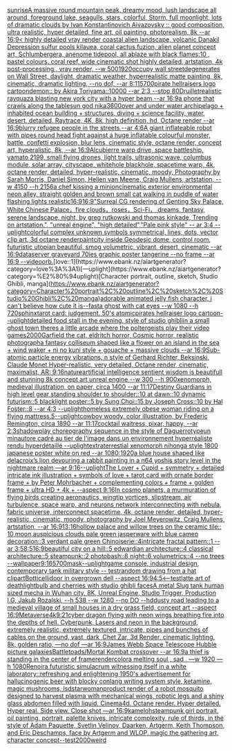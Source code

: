 [sunrise](https://www.ebank.nz/aiartgenerator?category=sunrise)[A massive round mountain peak, dreamy mood, lush landscape all around, foreground lake, seagulls, stars, colorful, Storm, full moonlight, lots of dramatic clouds by Ivan Konstantinovich Aivazovsky :: good composition, ultra realistic, hyper detailed, fine art, oil painting, photorealism, 8k --ar 16:9](https://www.ebank.nz/aiartgenerator?category=A%20massive%20round%20mountain%20peak%2C%20dreamy%20mood%2C%20lush%20landscape%20all%20around%2C%20foreground%20lake%2C%20seagulls%2C%20stars%2C%20colorful%2C%20Storm%2C%20full%20moonlight%2C%20lots%20of%20dramatic%20clouds%20by%20Ivan%20Konstantinovich%20Aivazovsky%20%3A%3A%20good%20composition%2C%20ultra%20realistic%2C%20hyper%20detailed%2C%20fine%20art%2C%20oil%20painting%2C%20photorealism%2C%208k%20--ar%2016%3A9)[< highly detailed vray render coastal alien landscape, volcanic Danakil Depression sulfur pools kilauea, coral cactus fuzion, alien planet concept art, Schlumbergera, anenome tidepool, all ablaze with black flames:10 , pastel colours, coral reef, wide cinematic shot highly detailed, artstation, 4k post-processing , vray render, --w 500](https://www.ebank.nz/aiartgenerator?category=%3C%20highly%20detailed%20vray%20render%20coastal%20alien%20landscape%2C%20volcanic%20Danakil%20Depression%20sulfur%20pools%20kilauea%2C%20coral%20cactus%20fuzion%2C%20alien%20planet%20concept%20art%2C%20Schlumbergera%2C%20anenome%20tidepool%2C%20all%20ablaze%20with%20black%20flames%3A10%20%2C%20pastel%20colours%2C%20coral%20reef%2C%20wide%20cinematic%20shot%20highly%20detailed%2C%20artstation%2C%204k%20post-processing%20%2C%20vray%20render%2C%20--w%20500)[1920](https://www.ebank.nz/aiartgenerator?category=1920)[occupy wall street](https://www.ebank.nz/aiartgenerator?category=occupy%20wall%20street)[degenerates on Wall Street, daylight, dramatic weather, hyperrealistic matte painting, 8k, cinematic, dramatic lighting, --no dof, --ar 8:11](https://www.ebank.nz/aiartgenerator?category=degenerates%20on%20Wall%20Street%2C%20daylight%2C%20dramatic%20weather%2C%20hyperrealistic%20matte%20painting%2C%208k%2C%20cinematic%2C%20dramatic%20lighting%2C%20--no%20dof%2C%20--ar%208%3A11)[5700](https://www.ebank.nz/aiartgenerator?category=5700)[pirate hellraisers logo cartoon](https://www.ebank.nz/aiartgenerator?category=pirate%20hellraisers%20logo%20cartoon)[demon:: by Akira Toriyama::10000 --ar 2:3 --stop 80](https://www.ebank.nz/aiartgenerator?category=demon%3A%3A%20by%20Akira%20Toriyama%3A%3A10000%20--ar%202%3A3%20--stop%2080)[Druillet](https://www.ebank.nz/aiartgenerator?category=Druillet)[realistic rayquaza blasting new york city with a hyper beam --ar 16:9](https://www.ebank.nz/aiartgenerator?category=realistic%20rayquaza%20blasting%20new%20york%20city%20with%20a%20hyper%20beam%20--ar%2016%3A9)[a phone that crawls along the table](https://www.ebank.nz/aiartgenerator?category=a%20phone%20that%20crawls%20along%20the%20table)[sun god nika](https://www.ebank.nz/aiartgenerator?category=sun%20god%20nika)[3600](https://www.ebank.nz/aiartgenerator?category=3600)[over and under water  archipelago + inhabited ocean building + structures, diving + science facility, water, desert, detailed, Raytrace, 4K, 8k, high definition, hd, Octane render --ar 16:9](https://www.ebank.nz/aiartgenerator?category=over%20and%20under%20water%20%20archipelago%20%2B%20inhabited%20ocean%20building%20%2B%20structures%2C%20diving%20%2B%20science%20facility%2C%20water%2C%20desert%2C%20detailed%2C%20Raytrace%2C%204K%2C%208k%2C%20high%20definition%2C%20hd%2C%20Octane%20render%20--ar%2016%3A9)[blurry refugee people in the streets  --ar 4:6](https://www.ebank.nz/aiartgenerator?category=blurry%20refugee%20people%20in%20the%20streets%20%20--ar%204%3A6)[A giant inflateable robot with pipes round head fight against a huge inflatable colourful  monster, battle, confetti explosion, blur lens, cinematic style, octane render, concept art, hyperalistic, 8k, --ar 16:9](https://www.ebank.nz/aiartgenerator?category=A%20giant%20inflateable%20robot%20with%20pipes%20round%20head%20fight%20against%20a%20huge%20inflatable%20colourful%20%20monster%2C%20battle%2C%20confetti%20explosion%2C%20blur%20lens%2C%20cinematic%20style%2C%20octane%20render%2C%20concept%20art%2C%20hyperalistic%2C%208k%2C%20--ar%2016%3A9)[Alcubierre warp drive, space battleship, yamato 2199, small flying drones, light trails, ultrasonic wave, columbus module, solar array, cityscape, whitehole blackhole, spacetime warp, 4k, octane render, detailed, hyper-realistic, cinematic, moody, Photography by Sarah Morris, Daniel Simon, Hellen van Meene, Craig Mullens, artstation, --w 4150 --h 2156](https://www.ebank.nz/aiartgenerator?category=Alcubierre%20warp%20drive%2C%20space%20battleship%2C%20yamato%202199%2C%20small%20flying%20drones%2C%20light%20trails%2C%20ultrasonic%20wave%2C%20columbus%20module%2C%20solar%20array%2C%20cityscape%2C%20whitehole%20blackhole%2C%20spacetime%20warp%2C%204k%2C%20octane%20render%2C%20detailed%2C%20hyper-realistic%2C%20cinematic%2C%20moody%2C%20Photography%20by%20Sarah%20Morris%2C%20Daniel%20Simon%2C%20Hellen%20van%20Meene%2C%20Craig%20Mullens%2C%20artstation%2C%20--w%204150%20--h%202156)[a chef kissing a minion](https://www.ebank.nz/aiartgenerator?category=a%20chef%20kissing%20a%20minion)[cinematic exterior environmental neon alley, straight golden and brown small cat walking in puddle of water flashing lights realistic](https://www.ebank.nz/aiartgenerator?category=cinematic%20exterior%20environmental%20neon%20alley%2C%20straight%20golden%20and%20brown%20small%20cat%20walking%20in%20puddle%20of%20water%20flashing%20lights%20realistic)[16:9](https://www.ebank.nz/aiartgenerator?category=16%3A9)[16:9](https://www.ebank.nz/aiartgenerator?category=16%3A9)["Surreal CG rendering of Genting Sky Palace, White Chinese Palace，fire clouds，roses，Sci-Fi， dreams, fantasy, serene landscape, night, by greg rutkowski and thomas kinkade, Trending on artstation.",             "unreal engine",             "high detailed","Pale pink style"  -- ar 3:4 --uplight](https://www.ebank.nz/aiartgenerator?category=%22Surreal%20CG%20rendering%20of%20Genting%20Sky%20Palace%2C%20White%20Chinese%20Palace%EF%BC%8Cfire%20clouds%EF%BC%8Croses%EF%BC%8CSci-Fi%EF%BC%8C%20dreams%2C%20fantasy%2C%20serene%20landscape%2C%20night%2C%20by%20greg%20rutkowski%20and%20thomas%20kinkade%2C%20Trending%20on%20artstation.%22%2C%20%20%20%20%20%20%20%20%20%20%20%20%20%22unreal%20engine%22%2C%20%20%20%20%20%20%20%20%20%20%20%20%20%22high%20detailed%22%2C%22Pale%20pink%20style%22%20%20--%20ar%203%3A4%20--uplight)[colorful complex unknown symbols symmetrical, lines, dots, vector clip art, 3d octane render](https://www.ebank.nz/aiartgenerator?category=colorful%20complex%20unknown%20symbols%20symmetrical%2C%20lines%2C%20dots%2C%20vector%20clip%20art%2C%203d%20octane%20render)[paint](https://www.ebank.nz/aiartgenerator?category=paint)[city inside Geodesic dome, control room, futuristic utopian beautiful, smog volumetric, vibrant, desert, cinematic --ar 16:9](https://www.ebank.nz/aiartgenerator?category=city%20inside%20Geodesic%20dome%2C%20control%20room%2C%20futuristic%20utopian%20beautiful%2C%20smog%20volumetric%2C%20vibrant%2C%20desert%2C%20cinematic%20--ar%2016%3A9)[dataserver graveyard 70ies  graphic poster  tangerine --no frame --ar 16:9 --video](https://www.ebank.nz/aiartgenerator?category=dataserver%20graveyard%2070ies%20%20graphic%20poster%20%20tangerine%20--no%20frame%20--ar%2016%3A9%20--video)[orb.](https://www.ebank.nz/aiartgenerator?category=orb.)[love::1](https://www.ebank.nz/aiartgenerator?category=love%3A%3A1)[—uplight](https://www.ebank.nz/aiartgenerator?category=%E2%80%94uplight)[Character portrait, outline, sketch, Studio Ghibli, manga](https://www.ebank.nz/aiartgenerator?category=Character%20portrait%2C%20outline%2C%20sketch%2C%20Studio%20Ghibli%2C%20manga)[adorable animated jelly fish character, i can't believe how cute it is](https://www.ebank.nz/aiartgenerator?category=adorable%20animated%20jelly%20fish%20character%2C%20i%20can%27t%20believe%20how%20cute%20it%20is)[--fast](https://www.ebank.nz/aiartgenerator?category=--fast)[a ghost with cat eyes --w 1080 --h 720](https://www.ebank.nz/aiartgenerator?category=a%20ghost%20with%20cat%20eyes%20--w%201080%20--h%20720)[sphinx](https://www.ebank.nz/aiartgenerator?category=sphinx)[tarot card: judgement. 50's atomic](https://www.ebank.nz/aiartgenerator?category=tarot%20card%3A%20judgement.%2050%27s%20atomic)[pirates hellraiser logo cartoon](https://www.ebank.nz/aiartgenerator?category=pirates%20hellraiser%20logo%20cartoon)[--uplight](https://www.ebank.nz/aiartgenerator?category=--uplight)[detailed food stall in the evening, style of studio ghibli](https://www.ebank.nz/aiartgenerator?category=detailed%20food%20stall%20in%20the%20evening%2C%20style%20of%20studio%20ghibli)[in a small ghost town theres a little arcade where the poltergeists play their video games](https://www.ebank.nz/aiartgenerator?category=in%20a%20small%20ghost%20town%20theres%20a%20little%20arcade%20where%20the%20poltergeists%20play%20their%20video%20games)[2000](https://www.ebank.nz/aiartgenerator?category=2000)[Garfield the cat, eldritch horror, Cosmic horror, realistic photograph](https://www.ebank.nz/aiartgenerator?category=Garfield%20the%20cat%2C%20eldritch%20horror%2C%20Cosmic%20horror%2C%20realistic%20photograph)[a fantasy colliseum shaped like a flower on an island in the sea + wind waker + ni no kuni style + gouache + massive clouds --ar 16:9](https://www.ebank.nz/aiartgenerator?category=a%20fantasy%20colliseum%20shaped%20like%20a%20flower%20on%20an%20island%20in%20the%20sea%20%2B%20wind%20waker%20%2B%20ni%20no%20kuni%20style%20%2B%20gouache%20%2B%20massive%20clouds%20--ar%2016%3A9)[Sub-atomic particle energy vibrations, n style of Gerhard Richter, Beksinski, Claude Monet,Hyper-realistic, very detailed, Octane render,  cinematic, maximalist, AR: 9:16](https://www.ebank.nz/aiartgenerator?category=Sub-atomic%20particle%20energy%20vibrations%2C%20n%20style%20of%20Gerhard%20Richter%2C%20Beksinski%2C%20Claude%20Monet%2CHyper-realistic%2C%20very%20detailed%2C%20Octane%20render%2C%20%20cinematic%2C%20maximalist%2C%20AR%3A%209%3A16)[nature](https://www.ebank.nz/aiartgenerator?category=nature)[artificial intelligence sentient wisdom is beautifull and stunning 8k concept art unreal engine  --w 300 --h 900](https://www.ebank.nz/aiartgenerator?category=artificial%20intelligence%20sentient%20wisdom%20is%20beautifull%20and%20stunning%208k%20concept%20art%20unreal%20engine%20%20--w%20300%20--h%20900)[xenomorph, medieval illustration, on paper, circa 1400 --ar 11:17](https://www.ebank.nz/aiartgenerator?category=xenomorph%2C%20medieval%20illustration%2C%20on%20paper%2C%20circa%201400%20--ar%2011%3A17)[Destiny Guardians in high level gear standing shoulder to shoulder::10 at dawn::10 dynamic futurism::5 blacklight poster::5 by Sung Choi::15 by Joseph Cross::10 by Hal Foster::8 --ar 4:3 --uplight](https://www.ebank.nz/aiartgenerator?category=Destiny%20Guardians%20in%20high%20level%20gear%20standing%20shoulder%20to%20shoulder%3A%3A10%20at%20dawn%3A%3A10%20dynamic%20futurism%3A%3A5%20blacklight%20poster%3A%3A5%20by%20Sung%20Choi%3A%3A15%20by%20Joseph%20Cross%3A%3A10%20by%20Hal%20Foster%3A%3A8%20--ar%204%3A3%20--uplight)[homeless extremely obese woman riding on a flying mattress](https://www.ebank.nz/aiartgenerator?category=homeless%20extremely%20obese%20woman%20riding%20on%20a%20flying%20mattress)[.5](https://www.ebank.nz/aiartgenerator?category=.5)[--uplight](https://www.ebank.nz/aiartgenerator?category=--uplight)[cowboy woody, color illustration, by Frederic Remington, circa 1890 --ar 11:17](https://www.ebank.nz/aiartgenerator?category=cowboy%20woody%2C%20color%20illustration%2C%20by%20Frederic%20Remington%2C%20circa%201890%20--ar%2011%3A17)[cocktail waitress, pixar, happy, --ar 2:3](https://www.ebank.nz/aiartgenerator?category=cocktail%20waitress%2C%20pixar%2C%20happy%2C%20--ar%202%3A3)[shadowplay choreography sequence in the style of Daguerrotype](https://www.ebank.nz/aiartgenerator?category=shadowplay%20choreography%20sequence%20in%20the%20style%20of%20Daguerrotype)[un minautore cadré au tier de l'image dans un environnement hyperréaliste rendu hyperdétaillé --uplight](https://www.ebank.nz/aiartgenerator?category=un%20minautore%20cadr%C3%A9%20au%20tier%20de%20l%27image%20dans%20un%20environnement%20hyperr%C3%A9aliste%20rendu%20hyperd%C3%A9taill%C3%A9%20--uplight)[extraterrestial xenomorph nihonga style 1800 japanese poster white on red --ar 1080:1920](https://www.ebank.nz/aiartgenerator?category=extraterrestial%20xenomorph%20nihonga%20style%201800%20japanese%20poster%20white%20on%20red%20--ar%201080%3A1920)[a blue house shaped like delacroix’s lion devouring a rabbit painting in a n64 yoshis story level in the nightmare realm —ar 9:16](https://www.ebank.nz/aiartgenerator?category=a%20blue%20house%20shaped%20like%20delacroix%E2%80%99s%20lion%20devouring%20a%20rabbit%20painting%20in%20a%20n64%20yoshis%20story%20level%20in%20the%20nightmare%20realm%20%E2%80%94ar%209%3A16)[--uplight](https://www.ebank.nz/aiartgenerator?category=--uplight)[The Lover + Cupid + symmetry + detailed intricate ink illustration + symbols of love + tarot card with ornate border frame + by Peter Mohrbacher + complementing colors + frame + golden frame + ultra HD + 4k + --aspect 9:16](https://www.ebank.nz/aiartgenerator?category=The%20Lover%20%2B%20Cupid%20%2B%20symmetry%20%2B%20detailed%20intricate%20ink%20illustration%20%2B%20symbols%20of%20love%20%2B%20tarot%20card%20with%20ornate%20border%20frame%20%2B%20by%20Peter%20Mohrbacher%20%2B%20complementing%20colors%20%2B%20frame%20%2B%20golden%20frame%20%2B%20ultra%20HD%20%2B%204k%20%2B%20--aspect%209%3A16)[In cosmo planets, a murmuration of flying birds creating aeronautics, wingtip vortices, slipstream, air turbulence, space warp, and neurons network interconnecting with nebula, fabric universe, interconnect spacetime, 4k, octane render, detailed, hyper-realistic, cinematic, moody, photography by Joel Meyerowitz, Craig Mullens, artstation, --ar 16:9](https://www.ebank.nz/aiartgenerator?category=In%20cosmo%20planets%2C%20a%20murmuration%20of%20flying%20birds%20creating%20aeronautics%2C%20wingtip%20vortices%2C%20slipstream%2C%20air%20turbulence%2C%20space%20warp%2C%20and%20neurons%20network%20interconnecting%20with%20nebula%2C%20fabric%20universe%2C%20interconnect%20spacetime%2C%204k%2C%20octane%20render%2C%20detailed%2C%20hyper-realistic%2C%20cinematic%2C%20moody%2C%20photography%20by%20Joel%20Meyerowitz%2C%20Craig%20Mullens%2C%20artstation%2C%20--ar%2016%3A9)[13:16](https://www.ebank.nz/aiartgenerator?category=13%3A16)[hollow palace and willow trees on the ceramic tile:: 10,moon,auspicious clouds pale green jasperware with blue cameo decoration::3 verdant pale green Chinoiserie::4intricate fractal pattern::1 --ar 3:5](https://www.ebank.nz/aiartgenerator?category=hollow%20palace%20and%20willow%20trees%20on%20the%20ceramic%20tile%3A%3A%2010%2Cmoon%2Causpicious%20clouds%20pale%20green%20jasperware%20with%20blue%20cameo%20decoration%3A%3A3%20verdant%20pale%20green%20Chinoiserie%3A%3A4intricate%20fractal%20pattern%3A%3A1%20--ar%203%3A5)[8:5](https://www.ebank.nz/aiartgenerator?category=8%3A5)[16:9](https://www.ebank.nz/aiartgenerator?category=16%3A9)[beautiful city on a hill::5 edwardian architecture::4 classical architecture::5 steampunk::2 photobash::8 night::6 volumetrics::4 --no trees --wallpaper](https://www.ebank.nz/aiartgenerator?category=beautiful%20city%20on%20a%20hill%3A%3A5%20edwardian%20architecture%3A%3A4%20classical%20architecture%3A%3A5%20steampunk%3A%3A2%20photobash%3A%3A8%20night%3A%3A6%20volumetrics%3A%3A4%20--no%20trees%20--wallpaper)[9:16](https://www.ebank.nz/aiartgenerator?category=9%3A16)[5700](https://www.ebank.nz/aiartgenerator?category=5700)[mask](https://www.ebank.nz/aiartgenerator?category=mask)[--uplight](https://www.ebank.nz/aiartgenerator?category=--uplight)[game console, industrial design, contemporary tank military style -- test](https://www.ebank.nz/aiartgenerator?category=game%20console%2C%20industrial%20design%2C%20contemporary%20tank%20military%20style%20--%20test)[random drawing from a hat clipart](https://www.ebank.nz/aiartgenerator?category=random%20drawing%20from%20a%20hat%20clipart)[Botticelli](https://www.ebank.nz/aiartgenerator?category=Botticelli)[door in overgrown dell --aspect 16:9](https://www.ebank.nz/aiartgenerator?category=door%20in%20overgrown%20dell%20--aspect%2016%3A9)[4:5](https://www.ebank.nz/aiartgenerator?category=4%3A5)[<--test](https://www.ebank.nz/aiartgenerator?category=%3C--test)[latte art of death](https://www.ebank.nz/aiartgenerator?category=latte%20art%20of%20death)[lightbulb and cherries with studio ghibli faces](https://www.ebank.nz/aiartgenerator?category=lightbulb%20and%20cherries%20with%20studio%20ghibli%20faces)[A metal Slug tank human sized mecha in Wuhan city, 8K, Unreal Engine, Studio Trigger, Production I.G, Jakub Rozalski, --h 538 --w 1280 --no DO --hd](https://www.ebank.nz/aiartgenerator?category=A%20metal%20Slug%20tank%20human%20sized%20mecha%20in%20Wuhan%20city%2C%208K%2C%20Unreal%20Engine%2C%20Studio%20Trigger%2C%20Production%20I.G%2C%20Jakub%20Rozalski%2C%20--h%20538%20--w%201280%20--no%20DO%20--hd)[dusty road leading to a medieval village of small houses in a dry grass field, concept art --aspect 16:9](https://www.ebank.nz/aiartgenerator?category=dusty%20road%20leading%20to%20a%20medieval%20village%20of%20small%20houses%20in%20a%20dry%20grass%20field%2C%20concept%20art%20--aspect%2016%3A9)[Metaverse](https://www.ebank.nz/aiartgenerator?category=Metaverse)[4k](https://www.ebank.nz/aiartgenerator?category=4k)[9:21](https://www.ebank.nz/aiartgenerator?category=9%3A21)[cyber dragon flying with neon wings breathing fire into the depths of hell. Cyberpunk, Lasers and neon in the background, extremely realistic, extremely textured, intricate, pipes and bunches of cables on the ground, vast, dark ,Chet Zar, 3d Render, cinematic lighting, 8k, golden ratio,  —no dof —ar 16:9](https://www.ebank.nz/aiartgenerator?category=cyber%20dragon%20flying%20with%20neon%20wings%20breathing%20fire%20into%20the%20depths%20of%20hell.%20Cyberpunk%2C%20Lasers%20and%20neon%20in%20the%20background%2C%20extremely%20realistic%2C%20extremely%20textured%2C%20intricate%2C%20pipes%20and%20bunches%20of%20cables%20on%20the%20ground%2C%20vast%2C%20dark%20%2CChet%20Zar%2C%203d%20Render%2C%20cinematic%20lighting%2C%208k%2C%20golden%20ratio%2C%20%20%E2%80%94no%20dof%20%E2%80%94ar%2016%3A9)[James Webb Space Telescope Hubble picture galaxies](https://www.ebank.nz/aiartgenerator?category=James%20Webb%20Space%20Telescope%20Hubble%20picture%20galaxies)[Battletoads/Mortal Kombat crossover --ar 16:9](https://www.ebank.nz/aiartgenerator?category=Battletoads/Mortal%20Kombat%20crossover%20--ar%2016%3A9)[a thief is standing in the center of frame](https://www.ebank.nz/aiartgenerator?category=a%20thief%20is%20standing%20in%20the%20center%20of%20frame)[render](https://www.ebank.nz/aiartgenerator?category=render)[color](https://www.ebank.nz/aiartgenerator?category=color)[a melting soul , sad ,  —w 1920 —h 1080](https://www.ebank.nz/aiartgenerator?category=a%20melting%20soul%20%2C%20sad%20%2C%20%20%E2%80%94w%201920%20%E2%80%94h%201080)[Renoir](https://www.ebank.nz/aiartgenerator?category=Renoir)[a futuristic simulacrum witnessing itself in a white laboratory](https://www.ebank.nz/aiartgenerator?category=a%20futuristic%20simulacrum%20witnessing%20itself%20in%20a%20white%20laboratory)[::](https://www.ebank.nz/aiartgenerator?category=%3A%3A)[refreshing and enlightening 1950's advertisement for hallucinogenic beer  with blocky conlang writing system style, ketamine, magic mushrooms, lsd](https://www.ebank.nz/aiartgenerator?category=refreshing%20and%20enlightening%201950%27s%20advertisement%20for%20hallucinogenic%20beer%20%20with%20blocky%20conlang%20writing%20system%20style%2C%20ketamine%2C%20magic%20mushrooms%2C%20lsd)[starwoman](https://www.ebank.nz/aiartgenerator?category=starwoman)[product render of a robot mosquito designed to harvest plasma with mechanical wings, robotic legs and a shiny glass abdomen filled with liquid. Cinema4d. Octane render. Hyper detailed. Hyper real. Side view. Close shot —ar 16:9](https://www.ebank.nz/aiartgenerator?category=product%20render%20of%20a%20robot%20mosquito%20designed%20to%20harvest%20plasma%20with%20mechanical%20wings%2C%20robotic%20legs%20and%20a%20shiny%20glass%20abdomen%20filled%20with%20liquid.%20Cinema4d.%20Octane%20render.%20Hyper%20detailed.%20Hyper%20real.%20Side%20view.%20Close%20shot%20%E2%80%94ar%2016%3A9)[kameloh](https://www.ebank.nz/aiartgenerator?category=kameloh)[steampunk girl portrait, oil painting, portrait, palette knives, intricate complexity, rule of thirds, in the style of Adam Paquette, Svetlin Velinov, Daarken, Artgerm, Keith Thompson, and Eric Deschamps, face by Artgerm and WLOP, magic the gathering art, character concept](https://www.ebank.nz/aiartgenerator?category=steampunk%20girl%20portrait%2C%20oil%20painting%2C%20portrait%2C%20palette%20knives%2C%20intricate%20complexity%2C%20rule%20of%20thirds%2C%20in%20the%20style%20of%20Adam%20Paquette%2C%20Svetlin%20Velinov%2C%20Daarken%2C%20Artgerm%2C%20Keith%20Thompson%2C%20and%20Eric%20Deschamps%2C%20face%20by%20Artgerm%20and%20WLOP%2C%20magic%20the%20gathering%20art%2C%20character%20concept)[--test](https://www.ebank.nz/aiartgenerator?category=--test)[2000](https://www.ebank.nz/aiartgenerator?category=2000)[weird](https://www.ebank.nz/aiartgenerator?category=weird)